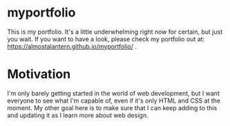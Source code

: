# myportfolio
  This is my portfolio. It's a little underwhelming right now for certain, but just you wait. If you want to have a look, please check my portfolio out 
  at:  https://almostalantern.github.io/myportfolio/ .
  
# Motivation
  I'm only barely getting started in the world of web development, but I want everyone to see what I'm capable of, even if it's only HTML and CSS at the moment. My other goal here is to make sure that I can keep adding to this and updating it as I learn more about web design.  
  
  
